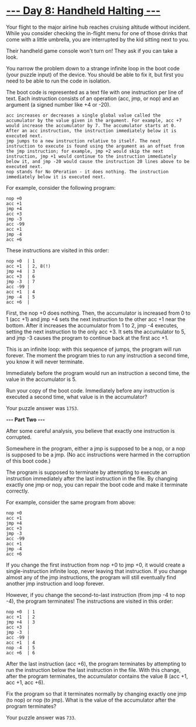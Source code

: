 
# [--- Day 8: Handheld Halting ---](http://adventofcode.com/2020/day/8)

Your flight to the major airline hub reaches cruising altitude without incident. While you consider checking the in-flight menu for one of those drinks that come with a little umbrella, you are interrupted by the kid sitting next to you.

Their handheld game console won't turn on! They ask if you can take a look.

You narrow the problem down to a strange infinite loop in the boot code (your puzzle input) of the device. You should be able to fix it, but first you need to be able to run the code in isolation.

The boot code is represented as a text file with one instruction per line of text. Each instruction consists of an operation (acc, jmp, or nop) and an argument (a signed number like +4 or -20).

    acc increases or decreases a single global value called the accumulator by the value given in the argument. For example, acc +7 would increase the accumulator by 7. The accumulator starts at 0. After an acc instruction, the instruction immediately below it is executed next.
    jmp jumps to a new instruction relative to itself. The next instruction to execute is found using the argument as an offset from the jmp instruction; for example, jmp +2 would skip the next instruction, jmp +1 would continue to the instruction immediately below it, and jmp -20 would cause the instruction 20 lines above to be executed next.
    nop stands for No OPeration - it does nothing. The instruction immediately below it is executed next.

For example, consider the following program:

```
nop +0
acc +1
jmp +4
acc +3
jmp -3
acc -99
acc +1
jmp -4
acc +6
```

These instructions are visited in this order:

```
nop +0  | 1
acc +1  | 2, 8(!)
jmp +4  | 3
acc +3  | 6
jmp -3  | 7
acc -99 |
acc +1  | 4
jmp -4  | 5
acc +6  |
```

First, the nop +0 does nothing. Then, the accumulator is increased from 0 to 1 (acc +1) and jmp +4 sets the next instruction to the other acc +1 near the bottom. After it increases the accumulator from 1 to 2, jmp -4 executes, setting the next instruction to the only acc +3. It sets the accumulator to 5, and jmp -3 causes the program to continue back at the first acc +1.

This is an infinite loop: with this sequence of jumps, the program will run forever. The moment the program tries to run any instruction a second time, you know it will never terminate.

Immediately before the program would run an instruction a second time, the value in the accumulator is 5.

Run your copy of the boot code. Immediately before any instruction is executed a second time, what value is in the accumulator?

Your puzzle answer was ``1753``.

**--- Part Two ---**

After some careful analysis, you believe that exactly one instruction is corrupted.

Somewhere in the program, either a jmp is supposed to be a nop, or a nop is supposed to be a jmp. (No acc instructions were harmed in the corruption of this boot code.)

The program is supposed to terminate by attempting to execute an instruction immediately after the last instruction in the file. By changing exactly one jmp or nop, you can repair the boot code and make it terminate correctly.

For example, consider the same program from above:

```
nop +0
acc +1
jmp +4
acc +3
jmp -3
acc -99
acc +1
jmp -4
acc +6
```

If you change the first instruction from nop +0 to jmp +0, it would create a single-instruction infinite loop, never leaving that instruction. If you change almost any of the jmp instructions, the program will still eventually find another jmp instruction and loop forever.

However, if you change the second-to-last instruction (from jmp -4 to nop -4), the program terminates! The instructions are visited in this order:

```
nop +0  | 1
acc +1  | 2
jmp +4  | 3
acc +3  |
jmp -3  |
acc -99 |
acc +1  | 4
nop -4  | 5
acc +6  | 6
```

After the last instruction (acc +6), the program terminates by attempting to run the instruction below the last instruction in the file. With this change, after the program terminates, the accumulator contains the value 8 (acc +1, acc +1, acc +6).

Fix the program so that it terminates normally by changing exactly one jmp (to nop) or nop (to jmp). What is the value of the accumulator after the program terminates?

Your puzzle answer was ``733``.
